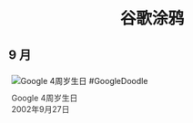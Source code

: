 
<h1 align="center"> 谷歌涂鸦 </h1>




## 9 月

<div class="image">


<img src="//www.google.com/logos/2002/4th_birthday.gif" alt="Google 4周岁生日 #GoogleDoodle" style="margin: 5px"/>
<div class="info" style="font-size: 14px; color:#333333; margin:5px"><div class="title">Google 4周岁生日</div><div class="date">2002年9月27日</div></div>

</div>








